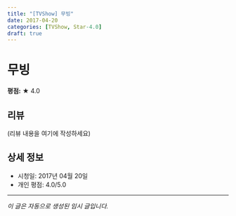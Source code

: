 ```yaml
---
title: "[TVShow] 무빙"
date: 2017-04-20
categories: [TVShow, Star-4.0]
draft: true
---
```


# 무빙

**평점:** ★ 4.0

## 리뷰

(리뷰 내용을 여기에 작성하세요)

## 상세 정보

- 시청일: 2017년 04월 20일
- 개인 평점: 4.0/5.0

---

*이 글은 자동으로 생성된 임시 글입니다.*
